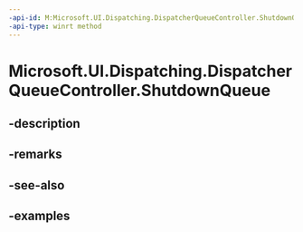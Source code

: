 ```yaml
---
-api-id: M:Microsoft.UI.Dispatching.DispatcherQueueController.ShutdownQueue
-api-type: winrt method
---
```


# Microsoft.UI.Dispatching.DispatcherQueueController.ShutdownQueue

<!--
public void ShutdownQueue ();
-->


## -description

## -remarks

## -see-also

## -examples


